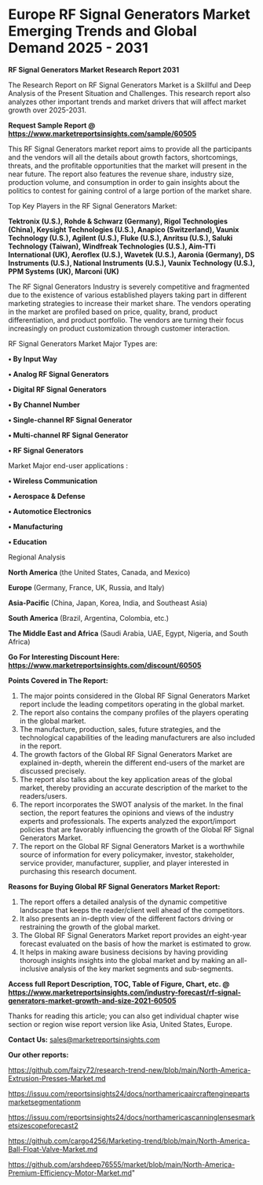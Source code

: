 # Europe RF Signal Generators Market Emerging Trends and Global Demand 2025 - 2031

<strong>RF Signal Generators Market Research Report 2031</strong>

The Research Report on RF Signal Generators Market is a Skillful and Deep Analysis of the Present Situation and Challenges. This research report also analyzes other important trends and market drivers that will affect market growth over 2025-2031.

<strong>Request Sample Report @ <a href=https://www.marketreportsinsights.com/sample/60505>https://www.marketreportsinsights.com/sample/60505</a></strong>

This RF Signal Generators market report aims to provide all the participants and the vendors will all the details about growth factors, shortcomings, threats, and the profitable opportunities that the market will present in the near future. The report also features the revenue share, industry size, production volume, and consumption in order to gain insights about the politics to contest for gaining control of a large portion of the market share.

Top Key Players in the RF Signal Generators Market:

<strong>Tektronix (U.S.), Rohde & Schwarz (Germany), Rigol Technologies (China), Keysight Technologies (U.S.), Anapico (Switzerland), Vaunix Technology (U.S.), Agilent (U.S.), Fluke (U.S.), Anritsu (U.S.), Saluki Technology (Taiwan), Windfreak Technologies (U.S.), Aim-TTi International (UK), Aeroflex (U.S.), Wavetek (U.S.), Aaronia (Germany), DS Instruments (U.S.), National Instruments (U.S.), Vaunix Technology (U.S.), PPM Systems (UK), Marconi (UK)</strong>

The RF Signal Generators Industry is severely competitive and fragmented due to the existence of various established players taking part in different marketing strategies to increase their market share. The vendors operating in the market are profiled based on price, quality, brand, product differentiation, and product portfolio. The vendors are turning their focus increasingly on product customization through customer interaction.

RF Signal Generators Market Major Types are:

<strong>• By Input Way

• Analog RF Signal Generators

• Digital RF Signal Generators

• By Channel Number

• Single-channel RF Signal Generator

• Multi-channel RF Signal Generator

• RF Signal Generators</strong>

Market Major end-user applications :

<strong>• Wireless Communication

• Aerospace & Defense

• Automotice Electronics

• Manufacturing

• Education</strong>

Regional Analysis

</u><strong><b>North America</b></strong> (the United States, Canada, and Mexico)

<strong><b>Europe </b></strong>(Germany, France, UK, Russia, and Italy)

<strong><b>Asia-Pacific</b></strong> (China, Japan, Korea, India, and Southeast Asia)

<strong><b>South America</b></strong> (Brazil, Argentina, Colombia, etc.)

<strong><b>The Middle East and Africa</b></strong> (Saudi Arabia, UAE, Egypt, Nigeria, and South Africa)

<strong>Go For Interesting Discount Here: <a href=https://www.marketreportsinsights.com/discount/60505>https://www.marketreportsinsights.com/discount/60505</a></strong>

<strong>Points Covered in The Report:</strong>
<ol>
  <li>The major points considered in the Global RF Signal Generators Market report include the leading competitors operating in the global market.</li>
  <li>The report also contains the company profiles of the players operating in the global market.</li>
  <li>The manufacture, production, sales, future strategies, and the technological capabilities of the leading manufacturers are also included in the report.</li>
  <li>The growth factors of the Global RF Signal Generators Market are explained in-depth, wherein the different end-users of the market are discussed precisely.</li>
  <li>The report also talks about the key application areas of the global market, thereby providing an accurate description of the market to the readers/users.</li>
  <li>The report incorporates the SWOT analysis of the market. In the final section, the report features the opinions and views of the industry experts and professionals. The experts analyzed the export/import policies that are favorably influencing the growth of the Global RF Signal Generators Market.</li>
  <li>The report on the Global RF Signal Generators Market is a worthwhile source of information for every policymaker, investor, stakeholder, service provider, manufacturer, supplier, and player interested in purchasing this research document.</li>
</ol>
<strong>Reasons for Buying Global RF Signal Generators Market Report:</strong>

<ol>
  <li>The report offers a detailed analysis of the dynamic competitive landscape that keeps the reader/client well ahead of the competitors.</li>
  <li>It also presents an in-depth view of the different factors driving or restraining the growth of the global market.</li>
  <li>The Global RF Signal Generators Market report provides an eight-year forecast evaluated on the basis of how the market is estimated to grow.</li>
  <li>It helps in making aware business decisions by having providing thorough insights insights into the global market and by making an all-inclusive analysis of the key market segments and sub-segments.</li>
</ol>
<strong>Access full Report Description, TOC, Table of Figure, Chart, etc. @ <a href=https://www.marketreportsinsights.com/industry-forecast/rf-signal-generators-market-growth-and-size-2021-60505>https://www.marketreportsinsights.com/industry-forecast/rf-signal-generators-market-growth-and-size-2021-60505</a></strong>


Thanks for reading this article; you can also get individual chapter wise section or region wise report version like Asia, United States, Europe.

<strong>Contact Us:</strong>
sales@marketreportsinsights.com

<strong>Our other reports:</strong>

<a href=https://github.com/faizy72/research-trend-new/blob/main/North-America-Extrusion-Presses-Market.md>https://github.com/faizy72/research-trend-new/blob/main/North-America-Extrusion-Presses-Market.md</a>

<a href=https://issuu.com/reportsinsights24/docs/northamericaaircraftenginepartsmarketsegmentationm>https://issuu.com/reportsinsights24/docs/northamericaaircraftenginepartsmarketsegmentationm</a>

<a href=https://issuu.com/reportsinsights24/docs/northamericascanninglensesmarketsizescopeforecast2>https://issuu.com/reportsinsights24/docs/northamericascanninglensesmarketsizescopeforecast2</a>

<a href=https://github.com/cargo4256/Marketing-trend/blob/main/North-America-Ball-Float-Valve-Market.md>https://github.com/cargo4256/Marketing-trend/blob/main/North-America-Ball-Float-Valve-Market.md</a>

<a href=https://github.com/arshdeep76555/market/blob/main/North-America-Premium-Efficiency-Motor-Market.md>https://github.com/arshdeep76555/market/blob/main/North-America-Premium-Efficiency-Motor-Market.md</a>"
